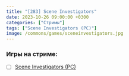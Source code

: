 ```yaml
---
title: "[283] Scene Investigators"
date: 2023-10-26 09:00:00 +0300
categories: ["Стримы"]
tags: ["Scene Investigators (PC)"]
image: /commons/games/sceneinvestigators.jpg
---
```


### Игры на стриме:
+ [ ] [Scene Investigators (PC)](/tags/scene-investigators-pc)
